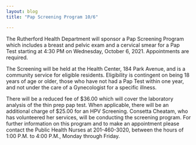 ```yaml
---
layout: blog
title: "Pap Screening Program 10/6"

---
```


The Rutherford Health Department will sponsor a Pap Screening Program which includes a breast and pelvic exam and a cervical smear for a Pap Test starting at 4:30 PM on Wednesday, October 6, 2021. Appointments are required. 

The Screening will be held at the Health Center, 184 Park Avenue, and is a community service for eligible residents. Eligibility is contingent on being 18 years of age or older, those who have not had a Pap Test within one year, and not under the care of a Gynecologist for a specific illness. 

There will be a reduced fee of $36.00 which will cover the laboratory analysis of the thin prep pap test. When applicable, there will be an additional charge of $25.00 for an HPV Screening. Consetta Cheatam, who has volunteered her services, will be conducting the screening program. For further information on this program and to make an appointment please contact the Public Health Nurses at 201-460-3020, between the hours of 1:00 P.M. to 4:00 P.M., Monday through Friday.
